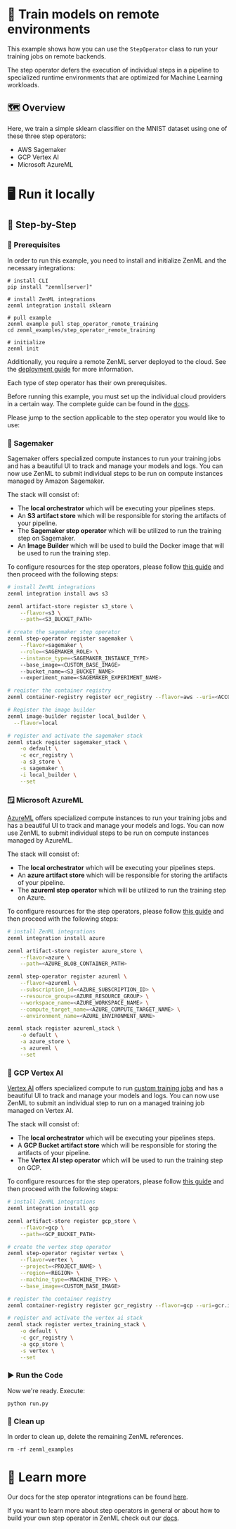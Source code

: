 # 🧮 Train models on remote environments

This example shows how you can use the `StepOperator` class to run your training
jobs on remote backends.

The step operator defers the execution of individual steps in a pipeline to
specialized runtime environments that are optimized for Machine Learning
workloads.

## 🗺 Overview

Here, we train a simple sklearn classifier on the MNIST dataset using one of 
these three step operators:

- AWS Sagemaker
- GCP Vertex AI
- Microsoft AzureML

# 🖥 Run it locally

## 👣 Step-by-Step

### 📄 Prerequisites

In order to run this example, you need to install and initialize ZenML and the
necessary integrations:

```shell
# install CLI
pip install "zenml[server]"

# install ZenML integrations
zenml integration install sklearn

# pull example
zenml example pull step_operator_remote_training
cd zenml_examples/step_operator_remote_training

# initialize
zenml init
```

Additionally, you require a remote ZenML server deployed to the cloud. See the 
[deployment guide](https://docs.zenml.io/getting-started/deploying-zenml) for
more information.

Each type of step operator has their own prerequisites.

Before running this example, you must set up the individual cloud providers in a
certain way. The complete guide can be found in
the [docs](https://docs.zenml.io/component-gallery/step-operators/step-operators).

Please jump to the section applicable to the step operator you would like to 
use:

### 🌿 Sagemaker

Sagemaker offers specialized compute instances to run your training jobs and has
a beautiful UI to track and manage your models and logs. You can now use ZenML
to submit individual steps to be run on compute instances managed by Amazon
Sagemaker.

The stack will consist of:

* The **local orchestrator** which will be executing your pipelines steps.
* An **S3 artifact store** which will be responsible for storing the
  artifacts of your pipeline.
* The **Sagemaker step operator** which will be utilized to run the training
  step on Sagemaker.
* An **Image Builder** which will be used to build the Docker image that will
  be used to run the training step.

To configure resources for the step operators, please
follow [this guide](https://docs.zenml.io/component-gallery/step-operators/amazon-sagemaker)
and then proceed with the following steps:

```bash
# install ZenML integrations
zenml integration install aws s3

zenml artifact-store register s3_store \
    --flavor=s3 \
    --path=<S3_BUCKET_PATH>

# create the sagemaker step operator
zenml step-operator register sagemaker \
    --flavor=sagemaker \
    --role=<SAGEMAKER_ROLE> \
    --instance_type=<SAGEMAKER_INSTANCE_TYPE>
    --base_image=<CUSTOM_BASE_IMAGE>
    --bucket_name=<S3_BUCKET_NAME>
    --experiment_name=<SAGEMAKER_EXPERIMENT_NAME>

# register the container registry
zenml container-registry register ecr_registry --flavor=aws --uri=<ACCOUNT_ID>.dkr.ecr.us-east-1.amazonaws.com

# Register the image builder
zenml image-builder register local_builder \
  --flavor=local

# register and activate the sagemaker stack
zenml stack register sagemaker_stack \
    -o default \
    -c ecr_registry \
    -a s3_store \
    -s sagemaker \
    -i local_builder \
    --set
```

### 🪟 Microsoft AzureML

[AzureML](https://azure.microsoft.com/en-us/services/machine-learning/)
offers specialized compute instances to run your training jobs and
has a beautiful UI to track and manage your models and logs. You can now use
ZenML to submit individual steps to be run on compute instances managed by
AzureML.

The stack will consist of:

* The **local orchestrator** which will be executing your pipelines steps.
* An **azure artifact store** which will be responsible for storing the
  artifacts of your pipeline.
* The **azureml step operator** which will be utilized to run the training step
  on Azure.

To configure resources for the step operators, please
follow [this guide](https://docs.zenml.io/component-gallery/step-operators/azureml)
and then proceed with the following steps:

```bash
# install ZenML integrations
zenml integration install azure

zenml artifact-store register azure_store \
    --flavor=azure \
    --path=<AZURE_BLOB_CONTAINER_PATH>

zenml step-operator register azureml \
    --flavor=azureml \
    --subscription_id=<AZURE_SUBSCRIPTION_ID> \
    --resource_group=<AZURE_RESOURCE_GROUP> \
    --workspace_name=<AZURE_WORKSPACE_NAME> \
    --compute_target_name=<AZURE_COMPUTE_TARGET_NAME> \
    --environment_name=<AZURE_ENVIRONMENT_NAME>

zenml stack register azureml_stack \
    -o default \
    -a azure_store \
    -s azureml \
    --set
```

### 📐 GCP Vertex AI

[Vertex AI](https://cloud.google.com/vertex-ai) offers specialized compute to
run
[custom training jobs](https://cloud.google.com/vertex-ai/docs/training/custom-training)
and has a beautiful UI to track and manage your models and logs. You can now use
ZenML to submit an individual step to
run on a managed training job managed on Vertex AI.

The stack will consist of:

* The **local orchestrator** which will be executing your pipelines steps.
* A **GCP Bucket artifact store** which will be responsible for storing the
  artifacts of your pipeline.
* The **Vertex AI step operator** which will be used to run the training
  step
  on GCP.

To configure resources for the step operators, please
follow [this guide](https://docs.zenml.io/component-gallery/step-operators/gcloud-vertexai)
and then proceed with the following steps:

```bash
# install ZenML integrations
zenml integration install gcp

zenml artifact-store register gcp_store \
    --flavor=gcp \
    --path=<GCP_BUCKET_PATH>

# create the vertex step operator
zenml step-operator register vertex \
    --flavor=vertex \
    --project=<PROJECT_NAME> \
    --region=<REGION> \
    --machine_type=<MACHINE_TYPE> \
    --base_image=<CUSTOM_BASE_IMAGE>

# register the container registry
zenml container-registry register gcr_registry --flavor=gcp --uri=gcr.io/<PROJECT-ID>

# register and activate the vertex ai stack
zenml stack register vertex_training_stack \
    -o default \
    -c gcr_registry \
    -a gcp_store \
    -s vertex \
    --set
```

### ▶️ Run the Code

Now we're ready. Execute:

```shell
python run.py
```

### 🧽 Clean up

In order to clean up, delete the remaining ZenML references.

```shell
rm -rf zenml_examples
```

# 📜 Learn more

Our docs for the step operator integrations can be
found [here](https://docs.zenml.io/component-gallery/step-operators/step-operators).

If you want to learn more about step operators in general or about how to build
your own step operator in ZenML
check out our [docs](https://docs.zenml.io/component-gallery/step-operators/custom).
